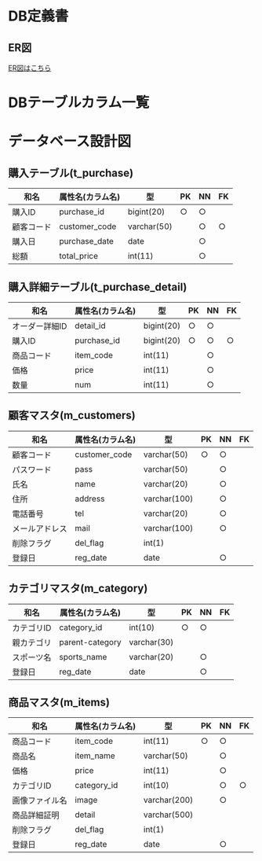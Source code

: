 # DB定義書
## ER図
[ER図はこちら](https://github.com/Aso2001195/Aso-Sports/blob/main/%E8%A8%AD%E8%A8%88%E6%9B%B8/06_DB%E8%A8%AD%E8%A8%88%E6%9B%B8/ER%E5%9B%B3.md)

# DBテーブルカラム一覧

# データベース設計図

## 購入テーブル(t_purchase)

|和名|属性名(カラム名)|型|PK|NN|FK|
|---|-----|--|--|--|--|
|購入ID|purchase_id|bigint(20)|○|○||
|顧客コード|customer_code|varchar(50)||○|○|
|購入日|purchase_date|date||○||
|総額|total_price|int(11)||○||

## 購入詳細テーブル(t_purchase_detail)

|和名|属性名(カラム名)|型|PK|NN|FK|
|---|-----|--|--|--|--|
|オーダー詳細ID|detail_id|bigint(20)|○|○||
|購入ID|purchase_id|bigint(20) |○|○|○|
|商品コード|item_code|int(11)||○||
|価格|price|int(11)||○||
|数量|num|int(11)||○||

## 顧客マスタ(m_customers)

|和名|属性名(カラム名)|型|PK|NN|FK|
|---|-----|--|--|--|--|
|顧客コード|customer_code|varchar(50)|○|○||
|パスワード|pass|varchar(50)||○||
|氏名|name|varchar(20)||○||
|住所|address|varchar(100)||○||
|電話番号|tel|varchar(20)||○||
|メールアドレス|mail|varchar(100)||○||
|削除フラグ|del_flag|int(1)||||
|登録日|reg_date|date||○||

## カテゴリマスタ(m_category)

|和名|属性名(カラム名)|型|PK|NN|FK|
|---|-----|--|--|--|--|
|カテゴリID|category_id|int(10)|○|○||
|親カテゴリ|parent-category|varchar(30)|||
|スポーツ名|sports_name|varchar(20)||○||
|登録日|reg_date|date||○||

## 商品マスタ(m_items)

|和名|属性名(カラム名)|型|PK|NN|FK|
|---|-----|--|--|--|--|
|商品コード|item_code|int(11)|○|○||
|商品名|item_name|varchar(50)||○||
|価格|price|int(11)||○||
|カテゴリID|category_id|int(10)||○|○|
|画像ファイル名|image|varchar(200)||○||
|商品詳細証明|detail|varchar(500)||||
|削除フラグ|del_flag|int(1)||||
|登録日|reg_date|date||○||

